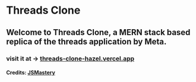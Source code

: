 # Threads Clone

## Welcome to Threads Clone, a MERN stack based replica of the threads application by Meta.

### visit it at -> [threads-clone-hazel.vercel.app](threads-clone-hazel.vercel.app)

#### Credits: [JSMastery](https://www.youtube.com/watch?v=O5cmLDVTgAs)